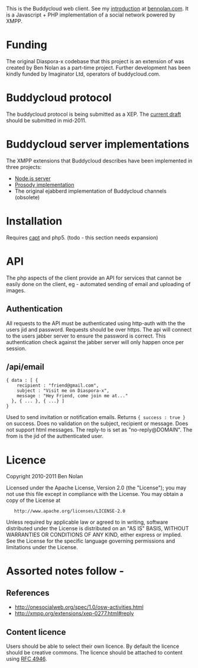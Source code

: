 This is the Buddycloud web client. See my [introduction](http://bennolan.com/2011/04/12/distributed-social-networking.html) at [bennolan.com](http://bennolan.com/). It is a Javascript + PHP implementation of a social network powered by XMPP.

# Funding

The original Diaspora-x codebase that this project is an extension of was created by Ben Nolan as a part-time project. Further development has been kindly funded by Imaginator Ltd, operators of buddycloud.com.

# Buddycloud protocol

The buddycloud protocol is being submitted as a XEP. The [current draft](http://buddycloud.org/wiki/XMPP_XEP) should be submitted in mid-2011.

# Buddycloud server implementations

The XMPP extensions that Buddycloud describes have been implemented in three projects:

* [Node.js server](https://github.com/buddycloud/channel-server)
* [Prosody implementation](http://buddycloud.com/cms/content/buddycloud-channels-built-prosody)
* The original ejabberd implementation of Buddycloud channels (obsolete)

# Installation

Requires [capt](http://github.com/bnolan/capt) and php5. (todo - this section needs expansion)

# API

The php aspects of the client provide an API for services that cannot be easily done on the client, eg - automated sending of email and uploading of images.

## Authentication

All requests to the API must be authenticated using http-auth with the the users jid and password. Requests should be over https. The api will connect to the users jabber server to ensure the password is correct. This authentication check against the jabber server will only happen once per session.

## /api/email

    { data : [ {
        recipient : "friend@gmail.com",
        subject : "Visit me on Diaspora-x",
        message : "Hey Friend, come join me at..."
      }, { ... }, { ...} ]
    }

Used to send invitation or notification emails. Returns `{ success : true }` on success. Does no validation on the subject, recipient or message. Does not support html messages. The reply-to is set as "no-reply@DOMAIN". The from is the jid of the authenticated user.

# Licence

Copyright 2010-2011 Ben Nolan

   Licensed under the Apache License, Version 2.0 (the "License");
   you may not use this file except in compliance with the License.
   You may obtain a copy of the License at

       http://www.apache.org/licenses/LICENSE-2.0

   Unless required by applicable law or agreed to in writing, software
   distributed under the License is distributed on an "AS IS" BASIS,
   WITHOUT WARRANTIES OR CONDITIONS OF ANY KIND, either express or implied.
   See the License for the specific language governing permissions and
   limitations under the License.

# Assorted notes follow - 

## References

* http://onesocialweb.org/spec/1.0/osw-activities.html
* http://xmpp.org/extensions/xep-0277.html#reply

## Content licence

Users should be able to select their own licence. By default the licence should be creative commons. The licence should be attached to content using [RFC 4946](http://tools.ietf.org/html/rfc4946).

